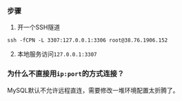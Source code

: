 <!-- SSH连接远程数据库 -->
<!-- 2022-10-18 -->

### 步骤
1. 开一个SSH隧道
```shell
ssh -fCPN -L 3307:127.0.0.1:3306 root@38.76.1906.152
```
2. 本地服务访问`127.0.0.1:3307`

### 为什么不直接用`ip:port`的方式连接？
MySQL默认不允许远程直连，需要修改一堆环境配置太折腾了。
